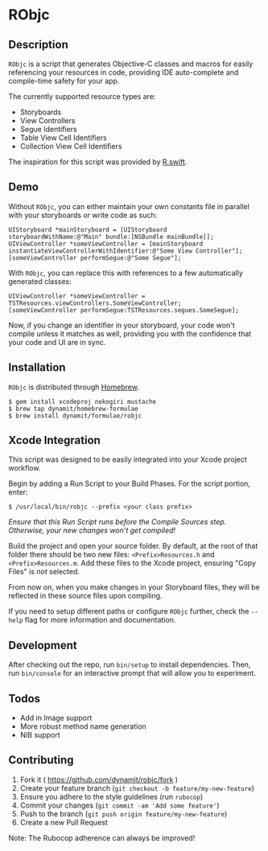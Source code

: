 # RObjc

## Description

`RObjc` is a script that generates Objective-C classes and macros for easily referencing your resources in code, providing IDE auto-complete and compile-time safety for your app.

The currently supported resource types are:

- Storyboards
- View Controllers
- Segue Identifiers
- Table View Cell Identifiers
- Collection View Cell Identifiers

The inspiration for this script was provided by [R.swift](https://github.com/mac-cain13/R.swift).

## Demo

Without `RObjc`, you can either maintain your own constants file in parallel with your storyboards or write code as such:

```objc
UIStoryboard *mainStoryboard = [UIStoryboard storyboardWithName:@"Main" bundle:[NSBundle mainBundle]];
UIViewController *someViewController = [mainStoryboard instantiateViewControllerWithIdentifier:@"Some View Controller"];
[someViewController performSegue:@"Some Segue"];
```

With `RObjc`, you can replace this with references to a few automatically generated classes:

```objc
UIViewController *someViewController = TSTResources.viewControllers.SomeViewController;
[someViewController performSegue:TSTResources.segues.SomeSegue];
```

Now, if you change an identifier in your storyboard, your code won't compile unless it matches as well, providing you with the confidence that your code and UI are in sync.

## Installation

`RObjc` is distributed through [Homebrew](http://brew.sh).

    $ gem install xcodeproj nokogiri mustache
    $ brew tap dynamit/homebrew-formulae
    $ brew install dynamit/formulae/robjc

## Xcode Integration
This script was designed to be easily integrated into your Xcode project workflow.

Begin by adding a Run Script to your Build Phases. For the script portion, enter:

    $ /usr/local/bin/robjc --prefix <your class prefix>

_Ensure that this Run Script runs before the Compile Sources step. Otherwise, your new changes won't get compiled!_

Build the project and open your source folder. By default, at the root of that folder there should be two new files: `<Prefix>Resources.h` and `<Prefix>Resources.m`. Add these files to the Xcode project, ensuring "Copy Files" is _not_ selected.

From now on, when you make changes in your Storyboard files, they will be reflected in these source files upon compiling.

If you need to setup different paths or configure `RObjc` further, check the `--help` flag for more information and documentation.

## Development

After checking out the repo, run `bin/setup` to install dependencies. Then, run `bin/console` for an interactive prompt that will allow you to experiment.

## Todos

- Add in Image support
- More robust method name generation
- NIB support

## Contributing

1. Fork it ( https://github.com/dynamit/robjc/fork )
2. Create your feature branch (`git checkout -b feature/my-new-feature`)
3. Ensure you adhere to the style guidelines (run `rubocop`)
4. Commit your changes (`git commit -am 'Add some feature'`)
5. Push to the branch (`git push origin feature/my-new-feature`)
6. Create a new Pull Request

Note: The Rubocop adherence can always be improved!
